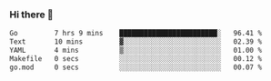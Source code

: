 ### Hi there 👋

<!--
**yeya24/yeya24** is a ✨ _special_ ✨ repository because its `README.md` (this file) appears on your GitHub profile.

Here are some ideas to get you started:

- 🔭 I’m currently working on ...
- 🌱 I’m currently learning ...
- 👯 I’m looking to collaborate on ...
- 🤔 I’m looking for help with ...
- 💬 Ask me about ...
- 📫 How to reach me: ...
- 😄 Pronouns: ...
- ⚡ Fun fact: ...
-->

<!--START_SECTION:waka-->

```txt
Go         7 hrs 9 mins    ████████████████████████░   96.41 %
Text       10 mins         ▓░░░░░░░░░░░░░░░░░░░░░░░░   02.39 %
YAML       4 mins          ▒░░░░░░░░░░░░░░░░░░░░░░░░   01.00 %
Makefile   0 secs          ░░░░░░░░░░░░░░░░░░░░░░░░░   00.12 %
go.mod     0 secs          ░░░░░░░░░░░░░░░░░░░░░░░░░   00.07 %
```

<!--END_SECTION:waka-->
